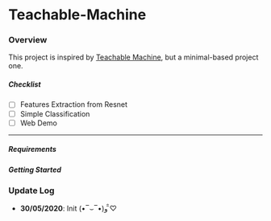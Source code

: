 # Teachable-Machine

### Overview

This project is inspired by [Teachable Machine](https://teachablemachine.withgoogle.com), but a minimal-based project one.

##### Checklist

- [ ] Features Extraction from Resnet 
- [ ] Simple Classification
- [ ] Web Demo

---

##### Requirements

##### Getting Started

### Update Log

- **30/05/2020**: Init (•‾⌣‾•)و ̑̑♡